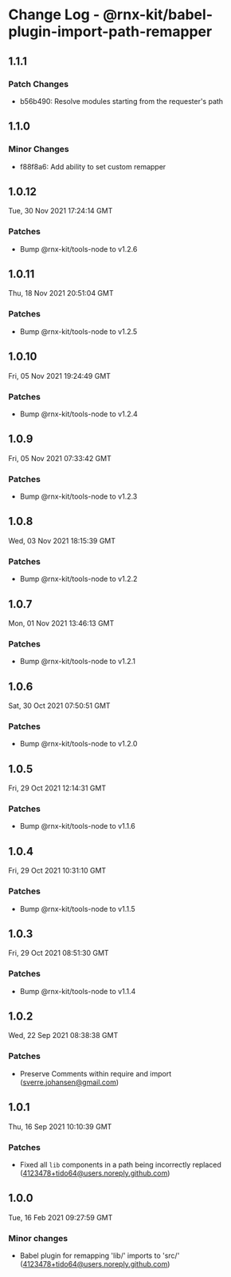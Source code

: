# Change Log - @rnx-kit/babel-plugin-import-path-remapper

## 1.1.1

### Patch Changes

- b56b490: Resolve modules starting from the requester's path

## 1.1.0

### Minor Changes

- f88f8a6: Add ability to set custom remapper

## 1.0.12

Tue, 30 Nov 2021 17:24:14 GMT

### Patches

- Bump @rnx-kit/tools-node to v1.2.6

## 1.0.11

Thu, 18 Nov 2021 20:51:04 GMT

### Patches

- Bump @rnx-kit/tools-node to v1.2.5

## 1.0.10

Fri, 05 Nov 2021 19:24:49 GMT

### Patches

- Bump @rnx-kit/tools-node to v1.2.4

## 1.0.9

Fri, 05 Nov 2021 07:33:42 GMT

### Patches

- Bump @rnx-kit/tools-node to v1.2.3

## 1.0.8

Wed, 03 Nov 2021 18:15:39 GMT

### Patches

- Bump @rnx-kit/tools-node to v1.2.2

## 1.0.7

Mon, 01 Nov 2021 13:46:13 GMT

### Patches

- Bump @rnx-kit/tools-node to v1.2.1

## 1.0.6

Sat, 30 Oct 2021 07:50:51 GMT

### Patches

- Bump @rnx-kit/tools-node to v1.2.0

## 1.0.5

Fri, 29 Oct 2021 12:14:31 GMT

### Patches

- Bump @rnx-kit/tools-node to v1.1.6

## 1.0.4

Fri, 29 Oct 2021 10:31:10 GMT

### Patches

- Bump @rnx-kit/tools-node to v1.1.5

## 1.0.3

Fri, 29 Oct 2021 08:51:30 GMT

### Patches

- Bump @rnx-kit/tools-node to v1.1.4

## 1.0.2

Wed, 22 Sep 2021 08:38:38 GMT

### Patches

- Preserve Comments within require and import (sverre.johansen@gmail.com)

## 1.0.1

Thu, 16 Sep 2021 10:10:39 GMT

### Patches

- Fixed all `lib` components in a path being incorrectly replaced (4123478+tido64@users.noreply.github.com)

## 1.0.0

Tue, 16 Feb 2021 09:27:59 GMT

### Minor changes

- Babel plugin for remapping 'lib/' imports to 'src/' (4123478+tido64@users.noreply.github.com)
